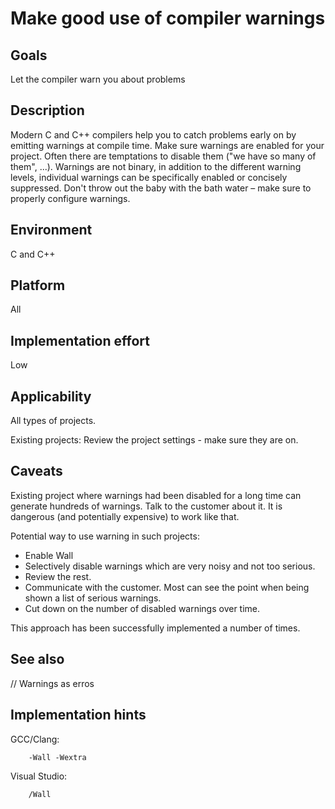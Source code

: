 # Make good use of compiler warnings

## Goals

Let the compiler warn you about problems

## Description

Modern C and C++ compilers help you to catch problems early on by emitting warnings at compile time. Make sure warnings are enabled for your project. Often there are temptations to disable them ("we have so many of them", ...). Warnings are not binary, in addition to the different warning levels, individual warnings can be specifically enabled or concisely suppressed. Don't throw out the baby with the bath water – make sure to properly configure warnings.

## Environment

C and C++

## Platform

All

## Implementation effort

Low

## Applicability

All types of projects.

Existing projects: Review the project settings - make sure they are on.

## Caveats

Existing project where warnings had been disabled for a long time can generate hundreds of warnings. Talk to the customer about it. It is dangerous (and potentially expensive) to work like that.

Potential way to use warning in such projects:

* Enable Wall
* Selectively disable warnings which are very noisy and not too serious.
* Review the rest.
* Communicate with the customer. Most can see the point when being shown a list of serious warnings.
* Cut down on the number of disabled warnings over time.

This approach has been successfully implemented a number of times.

## See also

// Warnings as erros

## Implementation hints

GCC/Clang:

```
    -Wall -Wextra
```

Visual Studio:
```
    /Wall
```